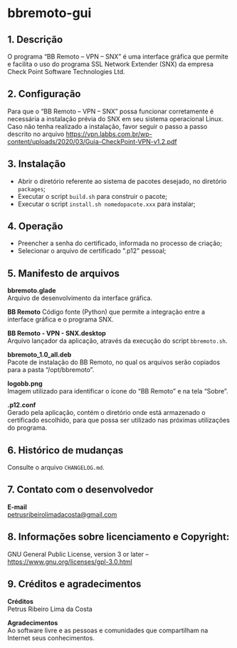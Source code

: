 
# bbremoto-gui
## 1. Descrição
O programa “BB Remoto – VPN – SNX” é uma interface gráfica que permite e facilita o uso do programa SSL Network Extender (SNX) da empresa Check Point Software Technologies Ltd.

## 2. Configuração
Para que o “BB Remoto – VPN – SNX” possa funcionar corretamente é necessária a instalação prévia do SNX em seu sistema operacional Linux. Caso não tenha realizado a instalação, favor seguir o passo a passo descrito no arquivo https://vpn.labbs.com.br/wp-content/uploads/2020/03/Guia-CheckPoint-VPN-v1.2.pdf

## 3. Instalação
- Abrir o diretório referente ao sistema de pacotes desejado, no diretório `packages`;
- Executar o script `build.sh` para construir o pacote;
- Executar o script `install.sh nomedopacote.xxx` para instalar;


## 4. Operação
- Preencher a senha do certificado, informada no processo de criação;
- Selecionar o arquivo de certificado ".p12" pessoal;

## 5. Manifesto de arquivos
**bbremoto.glade**   
Arquivo de desenvolvimento da interface gráfica.

**BB Remoto**
Código fonte (Python) que permite a integração entre a interface gráfica e o programa SNX.

**BB Remoto - VPN - SNX.desktop**   
Arquivo lançador da aplicação, através da execução do script `bbremoto.sh`.

**bbremoto_1.0_all.deb**   
Pacote de instalação do BB Remoto, no qual os arquivos serão copiados para a pasta “/opt/bbremoto”.

**logobb.png**   
Imagem utilizado para identificar o ícone do “BB Remoto” e na tela “Sobre”.

**.p12.conf**   
Gerado pela aplicação, contém o diretório onde está armazenado o certificado escolhido, para que possa ser utilizado nas próximas utilizações do programa.

## 6. Histórico de mudanças
Consulte o arquivo `CHANGELOG.md`.

## 7. Contato com o desenvolvedor
**E-mail**   
petrusribeirolimadacosta@gmail.com

## 8. Informações sobre licenciamento e Copyright:
GNU General Public License, version 3 or later – https://www.gnu.org/licenses/gpl-3.0.html

## 9. Créditos e agradecimentos
**Créditos**   
Petrus Ribeiro Lima da Costa

**Agradecimentos**   
Ao software livre e as pessoas e comunidades que compartilham na Internet seus conhecimentos.
